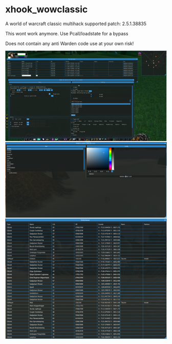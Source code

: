 # xhook_wowclassic
A world of warcraft classic multihack supported patch: 2.5.1.38835

This wont work anymore. Use Pcall/loadstate for a bypass

Does not contain any anti Warden code use at your own risk!

<img src="Image/bg.png">
<img src="Image/bg2.png">
<img src="Image/bg3.png">

